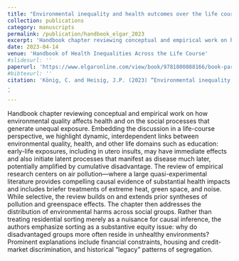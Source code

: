 ```yaml
---
title: "Environmental inequality and health outcomes over the life course"
collection: publications
category: manuscripts
permalink: /publication/handbook_elgar_2023
excerpt: 'Handbook chapter reviewing conceptual and empirical work on how environmental quality affects health and on the social processes that generate unequal exposure. Embedding the discussion in a life-course perspective, we highlight dynamic, interdependent links between environmental quality, health, and other life domains such as education: early-life exposures, including in utero insults, may have immediate effects and also initiate latent processes that manifest as disease much later, potentially amplified by cumulative disadvantage. The review of empirical research centers on air pollution—where a large quasi-experimental literature provides compelling causal evidence of substantial health impacts and includes briefer treatments of extreme heat, green space, and noise. While selective, the review builds on and extends prior syntheses of pollution and greenspace effects. The chapter then addresses the distribution of environmental harms across social groups. Rather than treating residential sorting merely as a nuisance for causal inference, the authors emphasize sorting as a substantive equity issue: why do disadvantaged groups more often reside in unhealthy environments? Prominent explanations include financial constraints, housing and credit-market discrimination, and historical “legacy” patterns of segregation.'
date: 2023-04-14
venue: 'Handbook of Health Inequalities Across the Life Course'
#slidesurl: ''
paperurl: 'https://www.elgaronline.com/view/book/9781800888166/book-part-9781800888166-30.xml'
#bibtexurl: ''
citation: 'König, C. and Heisig, J.P. (2023) “Environmental inequality and health outcomes over the life course,” in R. Hoffmann (ed.) Handbook of Health Inequalities Across the Life Course. Edward Elgar Publishing, pp. 327–348. Available at: https://doi.org/10.4337/9781800888166.00030.
.
'
---
```


Handbook chapter reviewing conceptual and empirical work on how environmental quality affects health and on the social processes that generate unequal exposure. Embedding the discussion in a life-course perspective, we highlight dynamic, interdependent links between environmental quality, health, and other life domains such as education: early-life exposures, including in utero insults, may have immediate effects and also initiate latent processes that manifest as disease much later, potentially amplified by cumulative disadvantage. The review of empirical research centers on air pollution—where a large quasi-experimental literature provides compelling causal evidence of substantial health impacts and includes briefer treatments of extreme heat, green space, and noise. While selective, the review builds on and extends prior syntheses of pollution and greenspace effects. The chapter then addresses the distribution of environmental harms across social groups. Rather than treating residential sorting merely as a nuisance for causal inference, the authors emphasize sorting as a substantive equity issue: why do disadvantaged groups more often reside in unhealthy environments? Prominent explanations include financial constraints, housing and credit-market discrimination, and historical “legacy” patterns of segregation.